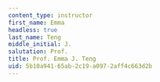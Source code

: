 ```yaml
---
content_type: instructor
first_name: Emma
headless: true
last_name: Teng
middle_initial: J.
salutation: Prof.
title: Prof. Emma J. Teng
uid: 5b10a941-65ab-2c19-a097-2aff4c663d2b
---
```

